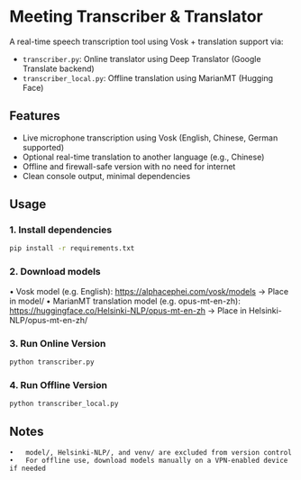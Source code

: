 # Meeting Transcriber & Translator

A real-time speech transcription tool using Vosk + translation support via:

- `transcriber.py`: Online translator using Deep Translator (Google Translate backend)
- `transcriber_local.py`: Offline translation using MarianMT (Hugging Face)

## Features
- Live microphone transcription using Vosk (English, Chinese, German supported)
- Optional real-time translation to another language (e.g., Chinese)
- Offline and firewall-safe version with no need for internet
- Clean console output, minimal dependencies

## Usage

### 1. Install dependencies
```bash
pip install -r requirements.txt
```
### 2. Download models
•	Vosk model (e.g. English):
https://alphacephei.com/vosk/models
→ Place in model/
•	MarianMT translation model (e.g. opus-mt-en-zh):
https://huggingface.co/Helsinki-NLP/opus-mt-en-zh
→ Place in Helsinki-NLP/opus-mt-en-zh/

### 3. Run Online Version
```bash
python transcriber.py
```
### 4. Run Offline Version
```bash
python transcriber_local.py
``` 
## Notes
	•	model/, Helsinki-NLP/, and venv/ are excluded from version control
	•	For offline use, download models manually on a VPN-enabled device if needed
